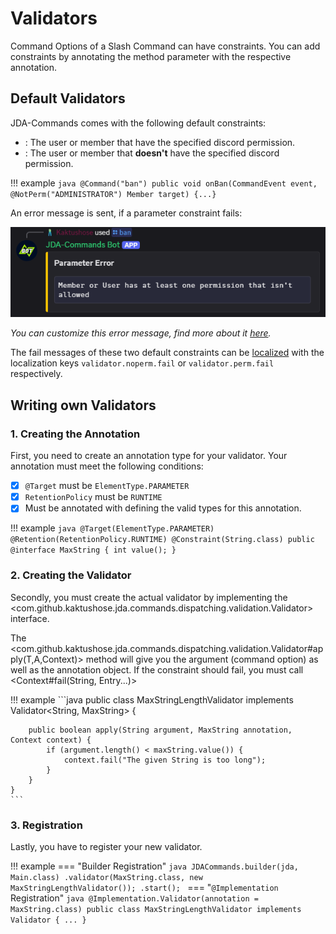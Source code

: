 # Validators
Command Options of a Slash Command can have constraints. You can add constraints by annotating the method parameter
with the respective annotation. 

## Default Validators
JDA-Commands comes with the following default constraints:

- <Perm>:
  The user or member that have the specified discord permission.
- <NotPerm>:
  The user or member that **doesn't** have the specified discord permission.

!!! example
    ```java
    @Command("ban")
    public void onBan(CommandEvent event, @NotPerm("ADMINISTRATOR") Member target) {...}
    ```

An error message is sent, if a parameter constraint fails:

![Validator Error Message](../assets/validator.png)

_You can customize this error message, find more about it [here](../misc/error-handling.md#error-messages)._

The fail messages of these two default constraints can be [localized](../message/localization.md) with the localization keys 
`validator.noperm.fail` or `validator.perm.fail` respectively. 

## Writing own Validators

### 1. Creating the Annotation
First, you need to create an annotation type for your validator. Your annotation must meet the following conditions:

- [x] `@Target` must be `ElementType.PARAMETER`
- [x] `RetentionPolicy` must be `RUNTIME`
- [x] Must be annotated with <Constraint>
defining the valid types for this annotation. 

!!! example
    ```java
    @Target(ElementType.PARAMETER)
    @Retention(RetentionPolicy.RUNTIME)
    @Constraint(String.class)
    public @interface MaxString {
        int value();
    }
    ```

### 2. Creating the Validator
Secondly, you must create the actual validator by implementing the <com.github.kaktushose.jda.commands.dispatching.validation.Validator>
interface. 

The <com.github.kaktushose.jda.commands.dispatching.validation.Validator#apply(T,A,Context)> method will give you the argument (command option) as well as the annotation object. 
If the constraint should fail, you must call <Context#fail(String, Entry...)>

!!! example
    ```java
    public class MaxStringLengthValidator implements Validator<String, MaxString> {
        
        public boolean apply(String argument, MaxString annotation, Context context) {
            if (argument.length() < maxString.value()) {
                context.fail("The given String is too long");
            }
        }
    }
    ```

### 3. Registration
Lastly, you have to register your new validator.

!!! example
    === "Builder Registration"
        ```java
        JDACommands.builder(jda, Main.class)
            .validator(MaxString.class, new MaxStringLengthValidator());
            .start();
        ```
    === "`@Implementation` Registration"
        ```java
        @Implementation.Validator(annotation = MaxString.class)
        public class MaxStringLengthValidator implements Validator {
            ...
        }
        ```
